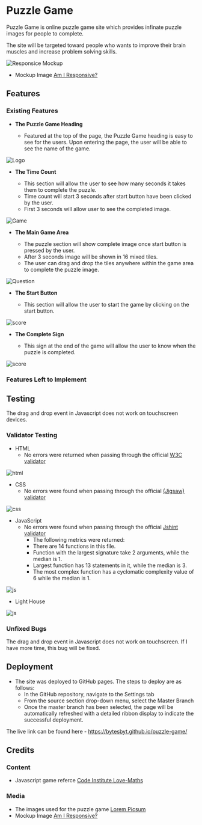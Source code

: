 # Puzzle Game

Puzzle Game is online puzzle game site which provides infinate puzzle images for people to complete.

The site will be targeted toward people who wants to improve their brain muscles and increase problem solving skills.

![Responsice Mockup](assets/images/puzzle_game_mockup.png)

- Mockup Image [Am I Responsive?](https://ui.dev/amiresponsive)

## Features 

### Existing Features

- __The Puzzle Game Heading__

  - Featured at the top of the page, the Puzzle Game heading is easy to see for the users. Upon entering the page, the user will be able to see the name of the game.

![Logo](assets/images/heading.png)

- __The Time Count__

  - This section will allow the user to see how many seconds it takes them to complete the puzzle.
  - Time count will start 3 seconds after start button have been clicked by the user. 
  - First 3 seconds will allow user to see the completed image.

![Game](assets/images/time_count.png)

- __The Main Game Area__

  - The puzzle section will show complete image once start button is pressed by the user.
  - After 3 seconds image will be shown in 16 mixed tiles.
  - The user can drag and drop the tiles anywhere within the game area to complete the puzzle image.

![Question](assets/images/puzzle.png)

- __The Start Button__

  - This section will allow the user to start the game by clicking on the start button. 

![score](assets/images/start_button.png)

- __The Complete Sign__

  - This sign at the end of the game will allow the user to know when the puzzle is completed. 

![score](assets/images/completed.png)


### Features Left to Implement

## Testing 

The drag and drop event in Javascript does not work on touchscreen devices.

### Validator Testing 

- HTML
    - No errors were returned when passing through the official [W3C validator](https://validator.w3.org/nu/?doc=https%3A%2F%2Fcode-institute-org.github.io%2Flove-maths%2F)

![html](assets/images/html_validator.png)

- CSS
    - No errors were found when passing through the official [(Jigsaw) validator](https://jigsaw.w3.org/css-validator/validator?uri=https%3A%2F%2Fvalidator.w3.org%2Fnu%2F%3Fdoc%3Dhttps%253A%252F%252Fcode-institute-org.github.io%252Flove-maths%252F&profile=css3svg&usermedium=all&warning=1&vextwarning=&lang=en)

![css](assets/images/css_validator.png)

- JavaScript
    - No errors were found when passing through the official [Jshint validator](https://jshint.com/)
      - The following metrics were returned: 
      - There are 14 functions in this file.
      - Function with the largest signature take 2 arguments, while the median is 1.
      - Largest function has 13 statements in it, while the median is 3.
      - The most complex function has a cyclomatic complexity value of 6 while the median is 1.

![js](assets/images/js_validator.png)

- Light House

![js](assets/images/lighthouse.png)

### Unfixed Bugs

The drag and drop event in Javascript does not work on touchscreen. If I have more time, this bug will be fixed.

## Deployment

- The site was deployed to GitHub pages. The steps to deploy are as follows: 
  - In the GitHub repository, navigate to the Settings tab 
  - From the source section drop-down menu, select the Master Branch
  - Once the master branch has been selected, the page will be automatically refreshed with a detailed ribbon display to indicate the successful deployment. 

The live link can be found here - https://bytesbyt.github.io/puzzle-game/


## Credits 

### Content 

- Javascript game referce [Code Institute Love-Maths](https://learn.codeinstitute.net/courses/course-v1:CodeInstitute+LM101+2021_T1/courseware/2d651bf3f23e48aeb9b9218871912b2e/234519d86b76411aa181e76a55dabe70/)

### Media

- The images used for the puzzle game [Lorem Picsum](https://picsum.photos/)
- Mockup Image [Am I Responsive?](https://ui.dev/amiresponsive)